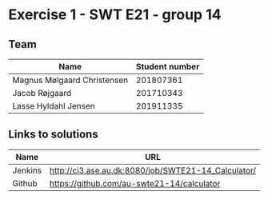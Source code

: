 # Exercise 1 - SWT E21 - group 14

## Team

| Name                        | Student number |
|-----------------------------|----------------|
| Magnus Mølgaard Christensen | 201807361      |
| Jacob Røjgaard              | 201710343      |
| Lasse Hyldahl Jensen        | 201911335      |

## Links to solutions

| Name                        | URL                                                   |
|-----------------------------|-------------------------------------------------------|
| Jenkins                     | <http://ci3.ase.au.dk:8080/job/SWTE21-14_Calculator/> |
| Github                      | <https://github.com/au-swte21-14/calculator>          |